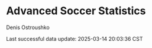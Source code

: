 # Advanced Soccer Statistics
Denis Ostroushko

<!-- gfm -->

Last successful data update: 2025-03-14 20:03:36 CST
